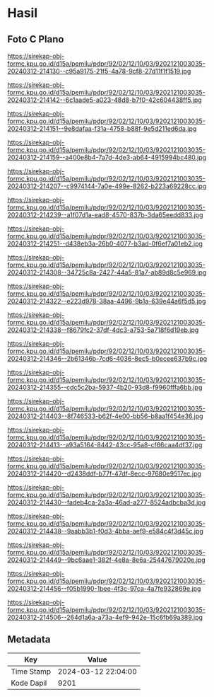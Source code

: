 # Hasil

## Foto C Plano

https://sirekap-obj-formc.kpu.go.id/d15a/pemilu/pdpr/92/02/12/10/03/9202121003035-20240312-214130--c95a9175-21f5-4a78-9cf8-27d11f1f1519.jpg

https://sirekap-obj-formc.kpu.go.id/d15a/pemilu/pdpr/92/02/12/10/03/9202121003035-20240312-214142--6c1aade5-a023-48d8-b7f0-42c604438ff5.jpg

https://sirekap-obj-formc.kpu.go.id/d15a/pemilu/pdpr/92/02/12/10/03/9202121003035-20240312-214151--9e8dafaa-f31a-4758-b88f-9e5d211ed6da.jpg

https://sirekap-obj-formc.kpu.go.id/d15a/pemilu/pdpr/92/02/12/10/03/9202121003035-20240312-214159--a400e8b4-7a7d-4de3-ab64-4915994bc480.jpg

https://sirekap-obj-formc.kpu.go.id/d15a/pemilu/pdpr/92/02/12/10/03/9202121003035-20240312-214207--c9974144-7a0e-499e-8262-b223a69228cc.jpg

https://sirekap-obj-formc.kpu.go.id/d15a/pemilu/pdpr/92/02/12/10/03/9202121003035-20240312-214239--a1f07d1a-ead8-4570-837b-3da65eedd833.jpg

https://sirekap-obj-formc.kpu.go.id/d15a/pemilu/pdpr/92/02/12/10/03/9202121003035-20240312-214251--d438eb3a-26b0-4077-b3ad-0f6ef7a01eb2.jpg

https://sirekap-obj-formc.kpu.go.id/d15a/pemilu/pdpr/92/02/12/10/03/9202121003035-20240312-214308--34725c8a-2427-44a5-81a7-ab89d8c5e969.jpg

https://sirekap-obj-formc.kpu.go.id/d15a/pemilu/pdpr/92/02/12/10/03/9202121003035-20240312-214322--e223d978-38aa-4496-9b1a-639e44a6f5d5.jpg

https://sirekap-obj-formc.kpu.go.id/d15a/pemilu/pdpr/92/02/12/10/03/9202121003035-20240312-214338--f8679fc2-37df-4dc3-a753-5a718f6d19eb.jpg

https://sirekap-obj-formc.kpu.go.id/d15a/pemilu/pdpr/92/02/12/10/03/9202121003035-20240312-214346--2b61346b-7cd6-4036-8ec5-b0ecee637b9c.jpg

https://sirekap-obj-formc.kpu.go.id/d15a/pemilu/pdpr/92/02/12/10/03/9202121003035-20240312-214355--cdc5c2ba-5937-4b20-93d8-f9960fffa6bb.jpg

https://sirekap-obj-formc.kpu.go.id/d15a/pemilu/pdpr/92/02/12/10/03/9202121003035-20240312-214403--8f746533-b62f-4e00-bb56-b8aa1f454e36.jpg

https://sirekap-obj-formc.kpu.go.id/d15a/pemilu/pdpr/92/02/12/10/03/9202121003035-20240312-214413--a93a5164-8442-43cc-95a8-cf66caa4df37.jpg

https://sirekap-obj-formc.kpu.go.id/d15a/pemilu/pdpr/92/02/12/10/03/9202121003035-20240312-214420--d2438ddf-b77f-47df-8ecc-97680e9517ec.jpg

https://sirekap-obj-formc.kpu.go.id/d15a/pemilu/pdpr/92/02/12/10/03/9202121003035-20240312-214430--fadeb4ca-2a3a-46ad-a277-8524adbcba3d.jpg

https://sirekap-obj-formc.kpu.go.id/d15a/pemilu/pdpr/92/02/12/10/03/9202121003035-20240312-214438--9aabb3b1-f0d3-4bba-aef9-e584c4f3d45c.jpg

https://sirekap-obj-formc.kpu.go.id/d15a/pemilu/pdpr/92/02/12/10/03/9202121003035-20240312-214449--9bc6aae1-382f-4e8a-8e6a-25447679020e.jpg

https://sirekap-obj-formc.kpu.go.id/d15a/pemilu/pdpr/92/02/12/10/03/9202121003035-20240312-214456--f05b1990-1bee-4f3c-97ca-4a7fe932869e.jpg

https://sirekap-obj-formc.kpu.go.id/d15a/pemilu/pdpr/92/02/12/10/03/9202121003035-20240312-214506--264d1a6a-a73a-4ef9-942e-15c6fb69a389.jpg


## Metadata

| Key        | Value               |
| ---------- | ------------------- |
| Time Stamp | 2024-03-12 22:04:00 |
| Kode Dapil | 9201                |



